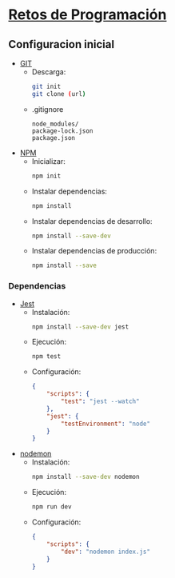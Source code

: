 # [Retos de Programación](https://retosdeprogramacion.com/)
## Configuracion inicial
- [GIT]()
    - Descarga:
        ```bash
        git init
        git clone (url)
        ```
    - .gitignore
        ```
        node_modules/
        package-lock.json
        package.json
        ```
- [NPM](https://www.npmjs.com/)
    - Inicializar:
        ```bash
        npm init
        ```
    - Instalar dependencias:
        ```bash
        npm install
        ```
    - Instalar dependencias de desarrollo:
        ```bash
        npm install --save-dev
        ```
    - Instalar dependencias de producción:
        ```bash
        npm install --save
        ```
### Dependencias
- [Jest](https://jestjs.io/es-ES/)
    - Instalación:
        ```bash
        npm install --save-dev jest
        ```
    - Ejecución:
        ```bash
        npm test
        ```
    - Configuración:
        ```json
        {
            "scripts": {
                "test": "jest --watch"
            },
            "jest": {
                "testEnvironment": "node"
            }
        }
        ```
- [nodemon](https://nodemon.io/)
    - Instalación:
        ```bash
        npm install --save-dev nodemon
        ```
    - Ejecución:
        ```bash
        npm run dev
        ```
    - Configuración:
        ```json
        {
            "scripts": {
                "dev": "nodemon index.js"
            }
        }
        ```